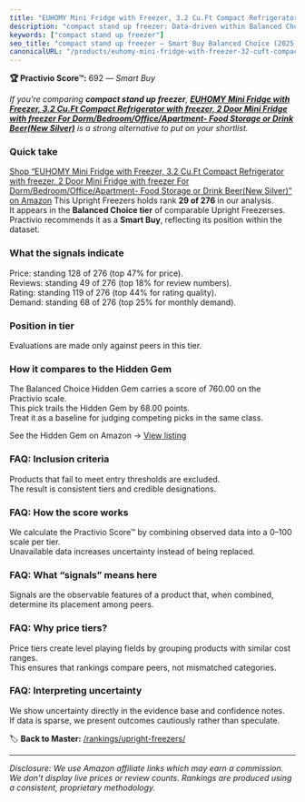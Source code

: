 ```yaml
---
title: "EUHOMY Mini Fridge with Freezer, 3.2 Cu.Ft Compact Refrigerator with freezer, 2 Door Mini Fridge with freezer For Dorm/Bedroom/Office/Apartment- Food Storage or Drink Beer(New Silver)"
description: "compact stand up freezer: Data-driven within Balanced Choice ranking using the Practivio Score™. Positioned by quality, value, demand, findability, momentum."
keywords: ["compact stand up freezer"]
seo_title: "compact stand up freezer — Smart Buy Balanced Choice (2025)"
canonicalURL: "/products/euhomy-mini-fridge-with-freezer-32-cuft-compact-refrigerator-with-freezer-2-door-mini-fridge-with-freezer-for-dormbedroomofficeapartment-food-storage-or-drink-beernew-silver-B0DCZFZ7T3/"
---
```


**🏆 Practivio Score™:** 692 — _Smart Buy_


*If you're comparing **compact stand up freezer**, **[EUHOMY Mini Fridge with Freezer, 3.2 Cu.Ft Compact Refrigerator with freezer, 2 Door Mini Fridge with freezer For Dorm/Bedroom/Office/Apartment- Food Storage or Drink Beer(New Silver)](https://www.amazon.com/dp/B0DCZFZ7T3?tag=practivio-20)** is a strong alternative to put on your shortlist.*
### Quick take
[Shop “EUHOMY Mini Fridge with Freezer, 3.2 Cu.Ft Compact Refrigerator with freezer, 2 Door Mini Fridge with freezer For Dorm/Bedroom/Office/Apartment- Food Storage or Drink Beer(New Silver)” on Amazon](https://www.amazon.com/dp/B0DCZFZ7T3?tag=practivio-20)
This Upright Freezers holds rank **29 of 276** in our analysis.  
It appears in the **Balanced Choice tier** of comparable Upright Freezerses.  
Practivio recommends it as a **Smart Buy**, reflecting its position within the dataset.

### What the signals indicate
Price: standing 128 of 276 (top 47% for price).  
Reviews: standing 49 of 276 (top 18% for review numbers).  
Rating: standing 119 of 276 (top 44% for rating quality).  
Demand: standing 68 of 276 (top 25% for monthly demand).

### Position in tier
Evaluations are made only against peers in this tier.

### How it compares to the Hidden Gem
The Balanced Choice Hidden Gem carries a score of 760.00 on the Practivio scale.  
This pick trails the Hidden Gem by 68.00 points.  
Treat it as a baseline for judging competing picks in the same class.  

See the Hidden Gem on Amazon → [View listing](https://www.amazon.com/dp/B08P6CS4SW?tag=practivio-20)

### FAQ: Inclusion criteria
Products that fail to meet entry thresholds are excluded.  
The result is consistent tiers and credible designations.

### FAQ: How the score works
We calculate the Practivio Score™ by combining observed data into a 0–100 scale per tier.  
Unavailable data increases uncertainty instead of being replaced.

### FAQ: What “signals” means here
Signals are the observable features of a product that, when combined, determine its placement among peers.

### FAQ: Why price tiers?
Price tiers create level playing fields by grouping products with similar cost ranges.  
This ensures that rankings compare peers, not mismatched categories.

### FAQ: Interpreting uncertainty
We show uncertainty directly in the evidence base and confidence notes.  
If data is sparse, we present outcomes cautiously rather than speculate.


🏷️ **Back to Master:** [/rankings/upright-freezers/](/rankings/upright-freezers/)

---
_Disclosure: We use Amazon affiliate links which may earn a commission. We don’t display live prices or review counts. Rankings are produced using a consistent, proprietary methodology._

